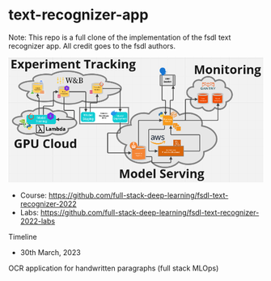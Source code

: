 # text-recognizer-app 

Note: This repo is a full clone of the implementation of the fsdl text recognizer app. All credit goes to the fsdl authors.

![](app_diagram.png)

- Course: https://github.com/full-stack-deep-learning/fsdl-text-recognizer-2022
- Labs: https://github.com/full-stack-deep-learning/fsdl-text-recognizer-2022-labs

Timeline
- 30th March, 2023

OCR application for handwritten paragraphs (full stack MLOps)
